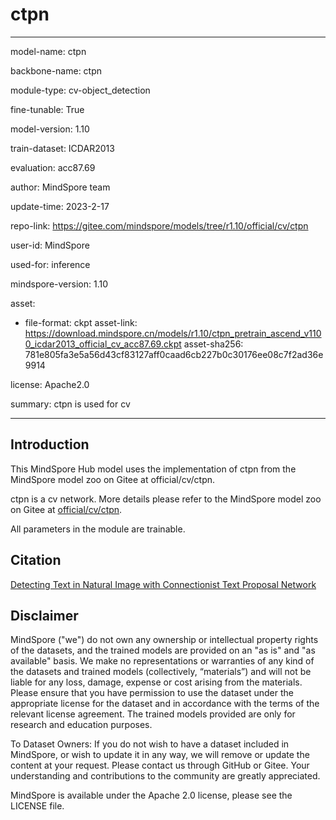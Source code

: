# ctpn

---

model-name: ctpn

backbone-name: ctpn

module-type: cv-object_detection

fine-tunable: True

model-version: 1.10

train-dataset: ICDAR2013

evaluation: acc87.69

author: MindSpore team

update-time: 2023-2-17

repo-link: <https://gitee.com/mindspore/models/tree/r1.10/official/cv/ctpn>

user-id: MindSpore

used-for: inference

mindspore-version: 1.10

asset:

-
    file-format: ckpt
    asset-link: <https://download.mindspore.cn/models/r1.10/ctpn_pretrain_ascend_v1100_icdar2013_official_cv_acc87.69.ckpt>
    asset-sha256: 781e805fa3e5a56d43cf83127aff0caad6cb227b0c30176ee08c7f2ad36e9914

license: Apache2.0

summary: ctpn is used for cv

---

## Introduction

This MindSpore Hub model uses the implementation of ctpn from the MindSpore model zoo on Gitee at official/cv/ctpn.

ctpn is a cv network. More details please refer to the MindSpore model zoo on Gitee at [official/cv/ctpn](https://gitee.com/mindspore/models/blob/r1.10/official/cv/ctpn/README.md).

All parameters in the module are trainable.

## Citation

[Detecting Text in Natural Image with Connectionist Text Proposal Network](https://arxiv.org/pdf/1609.03605.pdf)

## Disclaimer

MindSpore ("we") do not own any ownership or intellectual property rights of the datasets, and the trained models are provided on an "as is" and "as available" basis. We make no representations or warranties of any kind of the datasets and trained models (collectively, “materials”) and will not be liable for any loss, damage, expense or cost arising from the materials. Please ensure that you have permission to use the dataset under the appropriate license for the dataset and in accordance with the terms of the relevant license agreement. The trained models provided are only for research and education purposes.

To Dataset Owners: If you do not wish to have a dataset included in MindSpore, or wish to update it in any way, we will remove or update the content at your request. Please contact us through GitHub or Gitee. Your understanding and contributions to the community are greatly appreciated.

MindSpore is available under the Apache 2.0 license, please see the LICENSE file.
